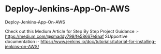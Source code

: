# Deploy-Jenkins-App-On-AWS
Deploy-Jenkins-App-On-AWS

Check out this Medium Article for Step By Step Project Guidance :- https://medium.com/@smaddy799/fe58667e9aaf
SUpportive documentation :- https://www.jenkins.io/doc/tutorials/tutorial-for-installing-jenkins-on-AWS/


